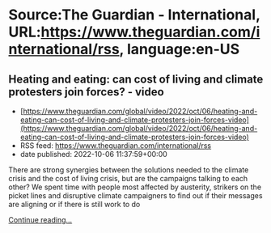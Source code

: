# Source:The Guardian - International, URL:https://www.theguardian.com/international/rss, language:en-US

## Heating and eating: can cost of living and climate protesters join forces? - video
 - [https://www.theguardian.com/global/video/2022/oct/06/heating-and-eating-can-cost-of-living-and-climate-protesters-join-forces-video](https://www.theguardian.com/global/video/2022/oct/06/heating-and-eating-can-cost-of-living-and-climate-protesters-join-forces-video)
 - RSS feed: https://www.theguardian.com/international/rss
 - date published: 2022-10-06 11:37:59+00:00

<p>There are strong synergies between the solutions needed to the climate crisis and the cost of living crisis, but are the campaigns talking to each other? We spent time with people most affected by austerity, strikers on the picket lines and disruptive climate campaigners to find out if their messages are aligning or if there is still work to do&nbsp;&nbsp;<br /></p> <a href="https://www.theguardian.com/global/video/2022/oct/06/heating-and-eating-can-cost-of-living-and-climate-protesters-join-forces-video">Continue reading...</a>

